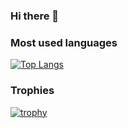 ### Hi there 👋


### Most used languages
[![Top Langs](https://github-readme-stats.vercel.app/api/top-langs/?username=ullebe1)](https://github.com/anuraghazra/github-readme-stats)

### Trophies
[![trophy](https://github-profile-trophy.vercel.app/?username=ullebe1)](https://github.com/ryo-ma/github-profile-trophy)
<!--
**ullebe1/ullebe1** is a ✨ _special_ ✨ repository because its `README.md` (this file) appears on your GitHub profile.

Here are some ideas to get you started:

- 🔭 I’m currently working on ...
- 🌱 I’m currently learning ...
- 👯 I’m looking to collaborate on ...
- 🤔 I’m looking for help with ...
- 💬 Ask me about ...
- 📫 How to reach me: ...
- 😄 Pronouns: ...
- ⚡ Fun fact: ...
-->
